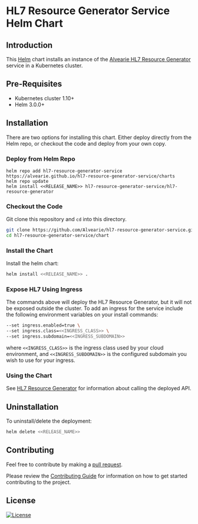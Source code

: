 # HL7 Resource Generator Service Helm Chart

## Introduction

This [Helm](https://github.com/kubernetes/helm) chart installs an instance of the [Alvearie HL7 Resource Generator](https://github.com/Alvearie/hl7-resource-generator-service) service in a Kubernetes cluster.

## Pre-Requisites

- Kubernetes cluster 1.10+
- Helm 3.0.0+

## Installation

There are two options for installing this chart. Either deploy directly from the Helm repo, or checkout the code and deploy from your own copy.

### Deploy from Helm Repo

```
helm repo add hl7-resource-generator-service https://alvearie.github.io/hl7-resource-generator-service/charts
helm repo update
helm install <<RELEASE_NAME>> hl7-resource-generator-service/hl7-resource-generator
```

### Checkout the Code

Git clone this repository and `cd` into this directory.

```bash
git clone https://github.com/Alvearie/hl7-resource-generator-service.git
cd hl7-resource-generator-service/chart
```

### Install the Chart

Install the helm chart:

```bash
helm install <<RELEASE_NAME>> .
```

### Expose HL7 Using Ingress

The commands above will deploy the HL7 Resource Generator, but it will not be exposed outside the cluster. To add an ingress for the service include the following environment variables on your install commands:

```bash
--set ingress.enabled=true \
--set ingress.class=<<INGRESS_CLASS>> \
--set ingress.subdomain=<<INGRESS_SUBDOMAIN>>
```

where `<<INGRESS_CLASS>>` is the ingress class used by your cloud environment, and `<<INGRESS_SUBDOMAIN>>` is the configured subdomain you wish to use for your ingress.

### Using the Chart

See [HL7 Resource Generator](../README.md#rest-api) for information about calling the deployed API.

## Uninstallation

To uninstall/delete the deployment:

```bash
helm delete <<RELEASE_NAME>>
```

## Contributing

Feel free to contribute by making a [pull request](https://github.com/Alvearie/health-analytics/pull/new/master).

Please review the [Contributing Guide](https://github.com/Alvearie/health-analytics/blob/main/CONTRIBUTING.md) for information on how to get started contributing to the project.

## License
[![License](https://img.shields.io/badge/License-Apache%202.0-blue.svg)](https://opensource.org/licenses/Apache-2.0) 